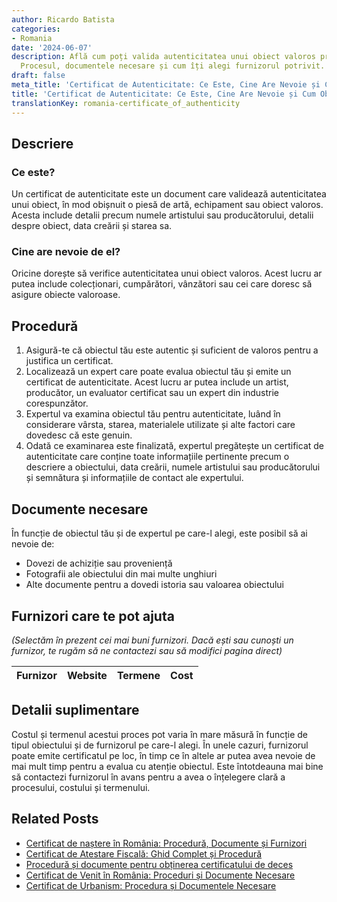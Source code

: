 ```yaml
---
author: Ricardo Batista
categories:
- Romania
date: '2024-06-07'
description: Află cum poți valida autenticitatea unui obiect valoros printr-un certificat.
  Procesul, documentele necesare și cum îți alegi furnizorul potrivit.
draft: false
meta_title: 'Certificat de Autenticitate: Ce Este, Cine Are Nevoie și Cum Obții'
title: 'Certificat de Autenticitate: Ce Este, Cine Are Nevoie și Cum Obții'
translationKey: romania-certificate_of_authenticity
---
```



## Descriere
### Ce este?
Un certificat de autenticitate este un document care validează autenticitatea unui obiect, în mod obișnuit o piesă de artă, echipament sau obiect valoros. Acesta include detalii precum numele artistului sau producătorului, detalii despre obiect, data creării și starea sa.
### Cine are nevoie de el?
Oricine dorește să verifice autenticitatea unui obiect valoros. Acest lucru ar putea include colecționari, cumpărători, vânzători sau cei care doresc să asigure obiecte valoroase.

## Procedură
1. Asigură-te că obiectul tău este autentic și suficient de valoros pentru a justifica un certificat.
2. Localizează un expert care poate evalua obiectul tău și emite un certificat de autenticitate. Acest lucru ar putea include un artist, producător, un evaluator certificat sau un expert din industrie corespunzător.
3. Expertul va examina obiectul tău pentru autenticitate, luând în considerare vârsta, starea, materialele utilizate și alte factori care dovedesc că este genuin.
4. Odată ce examinarea este finalizată, expertul pregătește un certificat de autenticitate care conține toate informațiile pertinente precum o descriere a obiectului, data creării, numele artistului sau producătorului și semnătura și informațiile de contact ale expertului.

## Documente necesare
În funcție de obiectul tău și de expertul pe care-l alegi, este posibil să ai nevoie de:
- Dovezi de achiziție sau proveniență
- Fotografii ale obiectului din mai multe unghiuri
- Alte documente pentru a dovedi istoria sau valoarea obiectului

## Furnizori care te pot ajuta

_(Selectăm în prezent cei mai buni furnizori. Dacă ești sau cunoști un furnizor, te rugăm să ne contactezi sau să modifici pagina direct)_

| Furnizor        |     Website     |     Termene      |       Cost       |
| :-------------: | :-------------: |  :-------------: | :-------------: |

## Detalii suplimentare
Costul și termenul acestui proces pot varia în mare măsură în funcție de tipul obiectului și de furnizorul pe care-l alegi. În unele cazuri, furnizorul poate emite certificatul pe loc, în timp ce în altele ar putea avea nevoie de mai mult timp pentru a evalua cu atenție obiectul. Este întotdeauna mai bine să contactezi furnizorul în avans pentru a avea o înțelegere clară a procesului, costului și termenului.
## Related Posts

- [Certificat de naștere în România: Procedură, Documente și Furnizori](https://tramitit.com/ro/guides/romania/certificat_de_nastere/)
- [Certificat de Atestare Fiscală: Ghid Complet și Procedură](https://tramitit.com/ro/guides/romania/certificat_de_atestare_fiscala/)
- [Procedură și documente pentru obținerea certificatului de deces](https://tramitit.com/ro/guides/romania/certificat_de_deces/)
- [Certificat de Venit în România: Proceduri și Documente Necesare](https://tramitit.com/ro/guides/romania/adeverinta_de_venit/)
- [Certificat de Urbanism: Procedura și Documentele Necesare](https://tramitit.com/ro/guides/romania/certificat_de_urbanism/)